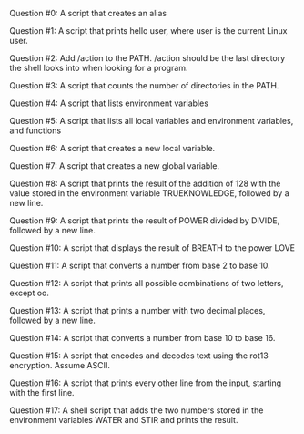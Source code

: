 Question #0: A script that creates an alias                                                                  

Question #1: A script that prints hello user, where user is the current Linux user.

Question #2: Add /action to the PATH. /action should be the last directory the shell looks into when looking for a program.

Question #3:  A script that counts the number of directories in the PATH.

Question #4:  A script that lists environment variables

Question #5:  A script that lists all local variables and environment variables, and functions

Question #6:  A script that creates a new local variable.                                                                                                                     

Question #7:  A script that creates a new global variable.                                                                    

Question #8:  A script that prints the result of the addition of 128 with the value stored in the environment variable TRUEKNOWLEDGE, followed by a new line.

Question #9:  A script that prints the result of POWER divided by DIVIDE, followed by a new line.

Question #10: A script that displays the result of BREATH to the power LOVE

Question #11: A script that converts a number from base 2 to base 10.

Question #12:  A script that prints all possible combinations of two letters, except oo.

Question #13:  A script that prints a number with two decimal places, followed by a new line.

Question #14: A script that converts a number from base 10 to base 16.

Question #15: A script that encodes and decodes text using the rot13 encryption. Assume ASCII. 

Question #16: A script that prints every other line from the input, starting with the first line.

Question #17: A shell script that adds the two numbers stored in the environment variables WATER and STIR and prints the result.


